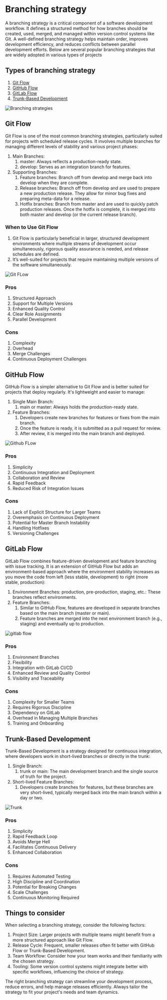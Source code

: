 # Branching strategy

A branching strategy is a critical component of a software development workflow. It defines a structured method for how branches should be created, used, merged, and managed within version control systems like Git. A well-defined branching strategy helps maintain order, improves development efficiency, and reduces conflicts between parallel development efforts. Below are several popular branching strategies that are widely adopted in various types of projects

## Types of branching strategy

1. [Git Flow](#git-flow)
1. [GitHub Flow](#github-flow)
1. [GitLab Flow](#gitlab-flow)
1. [Trunk-Based Development](#trunk-based-development)

![Branching strategies](/branching-strategies.png)

## Git Flow 

Git Flow is one of the most common branching strategies, particularly suited for projects with scheduled release cycles. It involves multiple branches for managing different levels of stability and various project phases:
1. Main Branches:
    1. master: Always reflects a production-ready state.
    1. develop: Serves as an integration branch for features.
1. Supporting Branches:
    1. Feature branches: Branch off from develop and merge back into develop when they are complete.
    1. Release branches: Branch off from develop and are used to prepare a new production release. They allow for minor bug fixes and preparing meta-data for a release.
    1. Hotfix branches: Branch from master and are used to quickly patch production releases. Once the hotfix is complete, it is merged into both master and develop (or the current release branch).
 
### When to Use Git Flow

1. Git Flow is particularly beneficial in larger, structured development environments where multiple streams of development occur simultaneously, rigorous quality assurance is needed, and release schedules are defined.
1. It’s well-suited for projects that require maintaining multiple versions of the software simultaneously.

![Git FLow](/git-flow.png)

### Pros

1. Structured Approach
1. Support for Multiple Versions
1. Enhanced Quality Control
1. Clear Role Assignments
1. Parallel Development

 ### Cons

 1. Complexity
 1. Overhead
 1. Merge Challenges
 1. Continuous Deployment Challenges

## GitHub Flow

GitHub Flow is a simpler alternative to Git Flow and is better suited for projects that deploy regularly. It's lightweight and easier to manage:

1. Single Main Branch:
    1. main or master: Always holds the production-ready state.
1. Feature Branches:
    1. Developers create new branches for features or fixes from the main branch.
    1. Once the feature is ready, it is submitted as a pull request for review.
    1. After review, it is merged into the main branch and deployed.


![Github FLow](/githubflow.png)

### Pros
1. Simplicity
1. Continuous Integration and Deployment
1. Collaboration and Review
1. Rapid Feedback
1. Reduced Risk of Integration Issues

### Cons

1. Lack of Explicit Structure for Larger Teams
1. Overemphasis on Continuous Deployment 
1. Potential for Master Branch Instability
1. Handling Hotfixes
1. Versioning Challenges

## GitLab Flow

GitLab Flow combines feature-driven development and feature branching with issue tracking. It is an extension of GitHub Flow but adds an environment-based approach where the environment stability increases as you move the code from left (less stable, development) to right (more stable, production):

1. Environment Branches:
production, pre-production, staging, etc.: These branches reflect environments.
1. Feature Branches:
    1. Similar to GitHub Flow, features are developed in separate branches based on the main branch (master or main).
    1. Feature branches are merged into the next environment branch (e.g., staging) and eventually up to production.

![gitlab flow](/gitlab-flow.png)

### Pros

1. Environment Branches
1. Flexibility
1. Integration with GitLab CI/CD
1. Enhanced Review and Quality Control
1. Visibility and Traceability

### Cons

1. Complexity for Smaller Teams
1. Requires Rigorous Discipline
1. Dependency on GitLab
1. Overhead in Managing Multiple Branches
1. Training and Onboarding

## Trunk-Based Development

Trunk-Based Development is a strategy designed for continuous integration, where developers work in short-lived branches or directly in the trunk:
1. Single Branch:
    1. trunk or main: The main development branch and the single source of truth for the project.
1. Short-lived Feature Branches:
    1. Developers create branches for features, but these branches are very short-lived, typically merged back into the main branch within a day or two.

![Trunk](/trunk.png)

### Pros

1. Simplicity
1. Rapid Feedback Loop
1. Avoids Merge Hell
1. Facilitates Continuous Delivery
1. Enhanced Collaboration

### Cons

1. Requires Automated Testing
1. High Discipline and Coordination
1. Potential for Breaking Changes
1. Scale Challenges
1. Continuous Monitoring Required

## Things to consider

When selecting a branching strategy, consider the following factors:

1. Project Size: Larger projects with multiple teams might benefit from a more structured approach like Git Flow.
1. Release Cycle: Frequent, smaller releases often fit better with GitHub Flow or Trunk-Based Development.
1. Team Workflow: Consider how your team works and their familiarity with the chosen strategy.
1. Tooling: Some version control systems might integrate better with specific workflows, influencing the choice of strategy.

The right branching strategy can streamline your development process, reduce errors, and help manage releases efficiently. Always tailor the strategy to fit your project's needs and team dynamics.
